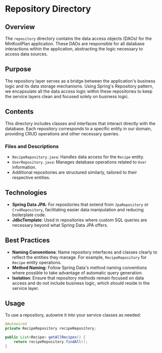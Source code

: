 # Repository Directory

## Overview

The `repository` directory contains the data access objects (DAOs) for the MinKostPlan application. These DAOs are responsible for all database interactions within the application, abstracting the logic necessary to access data sources.

## Purpose

The repository layer serves as a bridge between the application's business logic and its data storage mechanisms. Using Spring's Repository pattern, we encapsulate all the data access logic within these repositories to keep the service layers clean and focused solely on business logic.

## Contents

This directory includes classes and interfaces that interact directly with the database. Each repository corresponds to a specific entity in our domain, providing CRUD operations and other necessary queries.

### Files and Descriptions

- `RecipeRepository.java`: Handles data access for the `Recipe` entity.
- `UserRepository.java`: Manages database operations related to `User` information.
- Additional repositories are structured similarly, tailored to their respective entities.

## Technologies

- **Spring Data JPA**: For repositories that extend from `JpaRepository` or `CrudRepository`, facilitating easier data manipulation and reducing boilerplate code.
- **JdbcTemplate**: Used in repositories where custom SQL queries are necessary beyond what Spring Data JPA offers.

## Best Practices

- **Naming Conventions**: Name repository interfaces and classes clearly to reflect the entities they manage. For example, `RecipeRepository` for `Recipe` entity operations.
- **Method Naming**: Follow Spring Data's method naming conventions where possible to take advantage of automatic query generation.
- **Isolation**: Ensure that repository methods remain focused on data access and do not include business logic, which should reside in the service layer.

## Usage

To use a repository, autowire it into your service classes as needed:

```java
@Autowired
private RecipeRepository recipeRepository;

public List<Recipe> getAllRecipes() {
    return recipeRepository.findAll();
}
